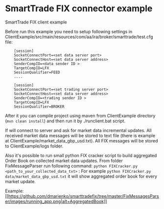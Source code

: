 # SmartTrade FIX connector example

SmartTrade FIX client example

Before run this example you need to setup following settings in ClientExample/src/main/resources/com/aa/ira/broker/smarttrade/test.cfg file:

```
	[session]
	SocketConnectPort=<set data server port>
	SocketConnectHost=<set data server address>
	SenderCompID=<data sender ID >
	TargetCompID=LFX
	SessionQualifier=FEED
	....

	[session]
	SocketConnectPort=<set trading server port>
	SocketConnectHost=<set data server address>
	SenderCompID=<trading sender ID >
	TargetCompID=LFX
	SessionQualifier=BROKER
```

After it you can compile project using maven from ClientExample directory (`mvn clean install`) and then run it by ./runclient.bat script.

If will connect to server and ask for market data incremental updates. All received market data messages will be stored to text file (there is example at ClientExample/market_data_gbp_usd.txt). All FIX messages will be stored to ClientExample/logs folder.

Also it's possible to run small python FIX cracker script to build aggregated Order Book on collected market data updates.
From folder FixMessageParser run following command: `python FIXCracker.py <path_to_your_collected_data_txt>` :
For example `python FIXCracker.py data/market_data_gbp_usd.txt` it will show aggregated order book for every market update.

Example:
[[https://github.com/dmarienko/smarttradefix/tree/master/FixMessagesParser/images/running_app.png|alt=AggregatedBook]]


